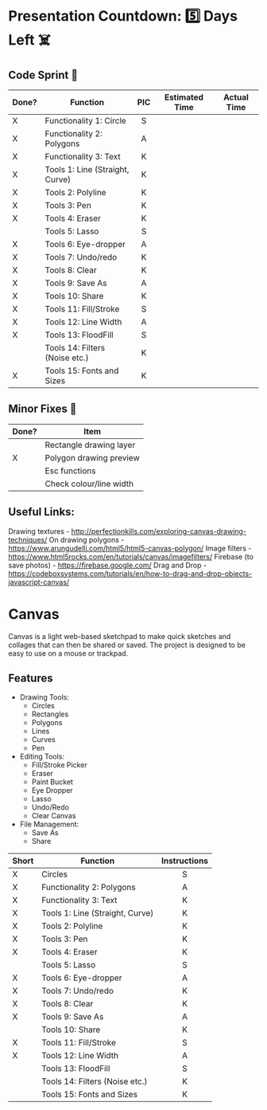 # Presentation Countdown: :five: Days Left :skull_and_crossbones:

## Code Sprint :athletic_shoe:

| Done? | Function                          | PIC      | Estimated Time | Actual Time |
| ----- | --------------------------------- | :------: | :------------: | :---------: |
|   X   | Functionality 1: Circle           |    S     |                |             |
|   X   | Functionality 2: Polygons         |    A     |                |             |
|   X   | Functionality 3: Text             |    K     |                |             |
|   X   | Tools 1: Line (Straight, Curve)   |    K     |                |             |
|   X   | Tools 2: Polyline                 |    K     |                |             |
|   X   | Tools 3: Pen                      |    K     |                |             |
|   X   | Tools 4: Eraser                   |    K     |                |             |
|       | Tools 5: Lasso                    |    S     |                |             |
|   X   | Tools 6: Eye-dropper              |    A     |                |             |
|   X   | Tools 7: Undo/redo                |    K     |                |             |
|   X   | Tools 8: Clear                    |    K     |                |             |
|   X   | Tools 9: Save As                  |    A     |                |             |
|   X   | Tools 10: Share                   |    K     |                |             |
|   X   | Tools 11: Fill/Stroke             |    S     |                |             |
|   X   | Tools 12: Line Width              |    A     |                |             |
|   X   | Tools 13: FloodFill               |    S     |                |             |
|       | Tools 14: Filters (Noise etc.)    |    K     |                |             |
|   X   | Tools 15: Fonts and Sizes         |    K     |                |             |

## Minor Fixes :wrench:

| Done? | Item                              |
| ----- | --------------------------------- |
|       | Rectangle drawing layer           |
|   X   | Polygon drawing preview           |
|       | Esc functions                     |
|       | Check colour/line width           |


## Useful Links:
Drawing textures - http://perfectionkills.com/exploring-canvas-drawing-techniques/
On drawing polygons - https://www.arungudelli.com/html5/html5-canvas-polygon/
Image filters - https://www.html5rocks.com/en/tutorials/canvas/imagefilters/
Firebase (to save photos) - https://firebase.google.com/
Drag and Drop - https://codeboxsystems.com/tutorials/en/how-to-drag-and-drop-objects-javascript-canvas/

# Canvas
Canvas is a light web-based sketchpad to make quick sketches and collages that can then be shared or saved. The project is designed to be easy to use on a mouse or trackpad.

## Features
- Drawing Tools:
    - Circles
    - Rectangles
    - Polygons
    - Lines
    - Curves
    - Pen
- Editing Tools:
    - Fill/Stroke Picker
    - Eraser
    - Paint Bucket
    - Eye Dropper
    - Lasso
    - Undo/Redo
    - Clear Canvas
- File Management:
    - Save As
    - Share

| Short | Function                          | Instructions                              |
| ----- | --------------------------------- | :---------------------------------------: |
|   X   | Circles                           |    S                                      |
|   X   | Functionality 2: Polygons         |    A                                      |
|   X   | Functionality 3: Text             |    K                                      |
|   X   | Tools 1: Line (Straight, Curve)   |    K                                      |
|   X   | Tools 2: Polyline                 |    K                                      |
|   X   | Tools 3: Pen                      |    K                                      |
|   X   | Tools 4: Eraser                   |    K                                      |
|       | Tools 5: Lasso                    |    S                                      |
|   X   | Tools 6: Eye-dropper              |    A                                      |
|   X   | Tools 7: Undo/redo                |    K                                      |
|   X   | Tools 8: Clear                    |    K                                      |
|   X   | Tools 9: Save As                  |    A                                      |
|       | Tools 10: Share                   |    K                                      |
|   X   | Tools 11: Fill/Stroke             |    S                                      |
|   X   | Tools 12: Line Width              |    A                                      |
|       | Tools 13: FloodFill               |    S                                      |
|       | Tools 14: Filters (Noise etc.)    |    K                                      |
|       | Tools 15: Fonts and Sizes         |    K                                      |

